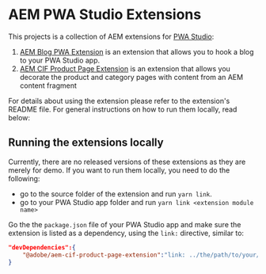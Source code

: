 # AEM PWA Studio Extensions

This projects is a collection of AEM extensions for [PWA Studio](https://pwastudio.io):

1. [AEM Blog PWA Extension](./aem-cfm-blog-extension) is an extension that allows you to hook a blog to your PWA Studio app.
2. [AEM CIF Product Page Extension](./aem-cif-product-page-extension) is an extension that allows you decorate the product and category pages with content from an AEM content fragment

For details about using the extension please refer to the extension's README file. For general instructions on how to run them locally, read below:

## Running the extensions locally

Currently, there are no released versions of these extensions as they are merely for demo. If you want to run them locally, you need to do the following:

-   go to the source folder of the extension and run `yarn link`.
-   go to your PWA Studio app folder and run `yarn link <extension module name>`

Go the the `package.json` file of your PWA Studio app and make sure the extension is listed as a dependency, using the `link:` directive, similar to:

```json
"devDependencies":{
    "@adobe/aem-cif-product-page-extension":"link: ../the/path/to/your/extension"
}
```
